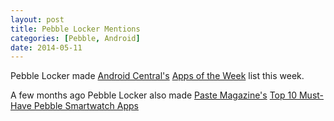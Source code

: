 ```yaml
---
layout: post
title: Pebble Locker Mentions
categories: [Pebble, Android]
date: 2014-05-11
---
```

Pebble Locker made [Android Central's](http://www.androidcentral.com/)
[Apps of the Week](http://www.androidcentral.com/apps-week-shadow-fight-2-pebble-locker-espn-fc-and-more)
list this week.

A few months ago Pebble Locker also made [Paste Magazine's](http://www.pastemagazine.com/)
[Top 10 Must-Have Pebble Smartwatch Apps](http://www.pastemagazine.com/blogs/lists/2014/04/the-10-best-pebble-smartwatch-apps-of-all-time.html)
